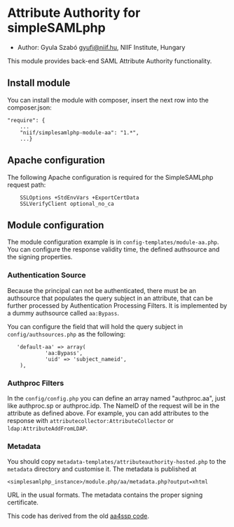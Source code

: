 # Attribute Authority for simpleSAMLphp

* Author: Gyula Szabó <gyufi@niif.hu>, NIIF Institute, Hungary

This module provides back-end SAML Attribute Authority functionality.

## Install module
You can install the module with composer, insert the next row into the composer.json:

    "require": {
        ...
        "niif/simplesamlphp-module-aa": "1.*",
        ...}

## Apache configuration
The following Apache configuration is required for the SimpleSAMLphp request path:

        SSLOptions +StdEnvVars +ExportCertData
        SSLVerifyClient optional_no_ca
       
## Module configuration 
The module configuration example is in `config-templates/module-aa.php`. You can configure the response validity time, the defined authsource and the signing properties.

### Authentication Source
Because the principal can not be authenticated, there must be an authsource that populates the query subject in an attribute, that can be further processed by Authentication Processing Filters. It is implemented by a dummy authsource called `aa:Bypass`. 

You can configure the field that will hold the query subject in `config/authsources.php` as the following:

       'default-aa' => array(
                'aa:Bypass',
                'uid' => 'subject_nameid',
        ),


### Authproc Filters
In the `config/config.php` you can define an array named "authproc.aa", just like authproc.sp or authproc.idp. The NameID of the request will be in the attribute as defined above. For example, you can add attributes to the response with `attributecollector:AttributeCollector` or `ldap:AttributeAddFromLDAP`.

### Metadata
You should copy `metadata-templates/attributeauthority-hosted.php` to the `metadata` directory and customise it. The metadata is published at

    <simplesamlphp_instance>/module.php/aa/metadata.php?output=xhtml

URL in the usual formats. The metadata contains the proper signing certificate.

This code has derived from the old [aa4ssp code](https://code.google.com/p/aa4ssp).
